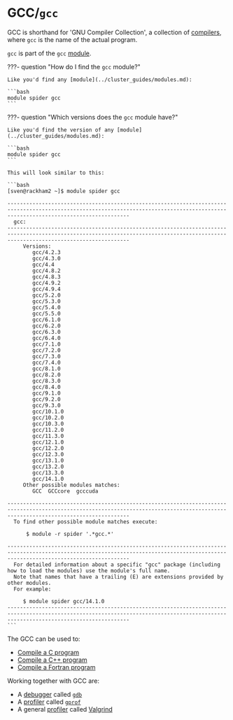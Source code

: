 # GCC/`gcc`

GCC is shorthand for 'GNU Compiler Collection',
a collection of [compilers](compilers.md),
where `gcc` is the name of the actual program.

`gcc` is part of the `gcc` [module](../cluster_guides/modules.md).

???- question "How do I find the `gcc` module?"

    Like you'd find any [module](../cluster_guides/modules.md):

    ```bash
    module spider gcc
    ```

???- question "Which versions does the `gcc` module have?"

    Like you'd find the version of any [module](../cluster_guides/modules.md):

    ```bash
    module spider gcc
    ```

    This will look similar to this:

    ```bash
    [sven@rackham2 ~]$ module spider gcc

    -----------------------------------------------------------------------------------------------------------------------------------------------------------------------------------
      gcc:
    -----------------------------------------------------------------------------------------------------------------------------------------------------------------------------------
         Versions:
            gcc/4.2.3
            gcc/4.3.0
            gcc/4.4
            gcc/4.8.2
            gcc/4.8.3
            gcc/4.9.2
            gcc/4.9.4
            gcc/5.2.0
            gcc/5.3.0
            gcc/5.4.0
            gcc/5.5.0
            gcc/6.1.0
            gcc/6.2.0
            gcc/6.3.0
            gcc/6.4.0
            gcc/7.1.0
            gcc/7.2.0
            gcc/7.3.0
            gcc/7.4.0
            gcc/8.1.0
            gcc/8.2.0
            gcc/8.3.0
            gcc/8.4.0
            gcc/9.1.0
            gcc/9.2.0
            gcc/9.3.0
            gcc/10.1.0
            gcc/10.2.0
            gcc/10.3.0
            gcc/11.2.0
            gcc/11.3.0
            gcc/12.1.0
            gcc/12.2.0
            gcc/12.3.0
            gcc/13.1.0
            gcc/13.2.0
            gcc/13.3.0
            gcc/14.1.0
         Other possible modules matches:
            GCC  GCCcore  gcccuda

    -----------------------------------------------------------------------------------------------------------------------------------------------------------------------------------
      To find other possible module matches execute:

          $ module -r spider '.*gcc.*'

    -----------------------------------------------------------------------------------------------------------------------------------------------------------------------------------
      For detailed information about a specific "gcc" package (including how to load the modules) use the module's full name.
      Note that names that have a trailing (E) are extensions provided by other modules.
      For example:

         $ module spider gcc/14.1.0
    -----------------------------------------------------------------------------------------------------------------------------------------------------------------------------------
    ```

The GCC can be used to:

- [Compile a C program](gcc_compile_c.md)
- [Compile a C++ program](gcc_compile_cpp.md)
- [Compile a Fortran program](gcc_compile_fortran.md)

Working together with GCC are:

- A [debugger](debuggers.md) called [`gdb`](gdb.md)
- A [profiler](profilers.md) called [`gprof`](gprof.md)
- A general [profiler](profilers.md) called [Valgrind](valgrind.md)
